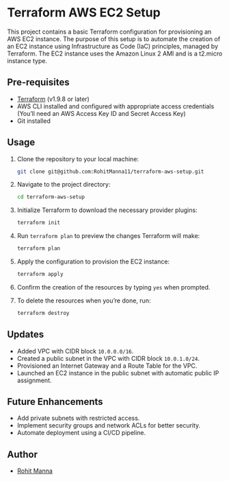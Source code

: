 # Terraform AWS EC2 Setup
This project contains a basic Terraform configuration for provisioning an AWS EC2 instance. 
The purpose of this setup is to automate the creation of an EC2 instance using Infrastructure as Code (IaC) 
principles, managed by Terraform. The EC2 instance uses the Amazon Linux 2 AMI and is a t2.micro instance type.


## Pre-requisites
- [Terraform](https://learn.hashicorp.com/tutorials/terraform/install-cli) (v1.9.8 or later)
- AWS CLI installed and configured with appropriate access credentials (You’ll need an AWS Access Key ID and Secret Access Key)
- Git installed

## Usage

1. Clone the repository to your local machine:
   ```bash
   git clone git@github.com:RohitManna11/terraform-aws-setup.git
   ```

2. Navigate to the project directory:
   ```bash
   cd terraform-aws-setup
   ```

3. Initialize Terraform to download the necessary provider plugins:
   ```bash
   terraform init
   ```

4. Run `terraform plan` to preview the changes Terraform will make:
   ```bash
   terraform plan
   ```

5. Apply the configuration to provision the EC2 instance:
   ```bash
   terraform apply
   ```

6. Confirm the creation of the resources by typing `yes` when prompted.

7. To delete the resources when you’re done, run:
   ```bash
   terraform destroy
   ```

## Updates

- Added VPC with CIDR block `10.0.0.0/16`.
- Created a public subnet in the VPC with CIDR block `10.0.1.0/24`.
- Provisioned an Internet Gateway and a Route Table for the VPC.
- Launched an EC2 instance in the public subnet with automatic public IP assignment.

## Future Enhancements
- Add private subnets with restricted access.
- Implement security groups and network ACLs for better security.
- Automate deployment using a CI/CD pipeline.


## Author
- [Rohit Manna](https://github.com/RohitManna11)


